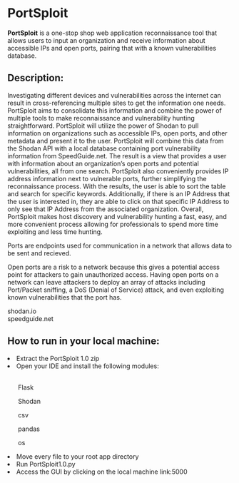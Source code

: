 # PortSploit

**PortSploit** is a one-stop shop web application reconnaissance tool that allows users to input an organization and receive information about accessible IPs and open ports, pairing that with a known vulnerabilities database.


## Description: 
Investigating different devices and vulnerabilities across the internet can result in cross-referencing multiple sites to get the information one needs. 
PortSploit aims to consolidate this information and combine the power of multiple tools to make reconnaissance and vulnerability hunting straightforward. 
PortSploit will utilize the power of Shodan to pull information on organizations such as accessible IPs, open ports, and other metadata and present it to the user. 
PortSploit will combine this data from the Shodan API with a local database containing port vulnerability information from SpeedGuide.net. 
The result is a view that provides a user with information about an organization’s open ports and potential vulnerabilities, all from one search. 
PortSploit also conveniently provides IP address information next to vulnerable ports, further simplifying the reconnaissance process. 
With the results, the user is able to sort the table and search for specific keywords. 
Additionally, if there is an IP Address that the user is interested in, they are able to click on that specific IP Address to only see that IP Address from the associated organization. 
Overall, PortSploit makes host discovery and vulnerability hunting a fast, easy, and more convenient process allowing for professionals to spend more time exploiting and less time hunting.

Ports are endpoints used for communication in a network that allows data to be sent and recieved. 

Open ports are a risk to a network because this gives a potential access point for attackers to gain unauthorized access. 
Having open ports on a network can leave attackers to deploy an array of attacks including Port/Packet sniffing, a DoS (Denial of Service) attack, 
and even exploiting known vulnerabilities that the port has. 



shodan.io </br>
speedguide.net </br>

## How to run in your local machine: 

<li>Extract the PortSploit 1.0 zip </li>
<li>Open your IDE and install the following modules: </li>
  </br>
  <ul>Flask</ul>
  <ul>Shodan</ul>
  <ul>csv</ul>
  <ul>pandas</ul>
  <ul>os</ul>
<li>Move every file to your root app directory</li>
<li>Run PortSploit1.0.py</li>
<li>Access the GUI by clicking on the local machine link:5000 </li>
